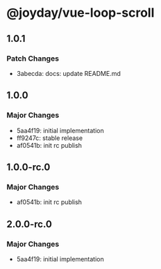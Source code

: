 # @joyday/vue-loop-scroll

## 1.0.1

### Patch Changes

- 3abecda: docs: update README.md

## 1.0.0

### Major Changes

- 5aa4f19: initial implementation
- ff9247c: stable release
- af0541b: init rc publish

## 1.0.0-rc.0

### Major Changes

- af0541b: init rc publish

## 2.0.0-rc.0

### Major Changes

- 5aa4f19: initial implementation
